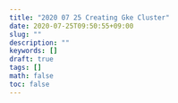 ```yaml
---
title: "2020 07 25 Creating Gke Cluster"
date: 2020-07-25T09:50:55+09:00
slug: ""
description: ""
keywords: []
draft: true
tags: []
math: false
toc: false
---
```

